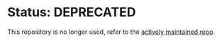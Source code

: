 # Status: DEPRECATED

This repository is no longer used, refer to the [actively maintained repo](https://github.com/w3f/polkadot-spec).
